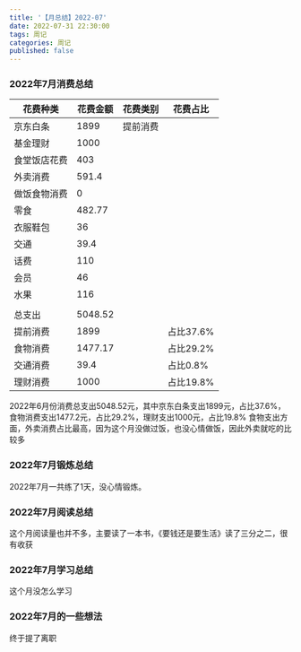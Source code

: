 ```yaml
---
title: '【月总结】2022-07'
date: 2022-07-31 22:30:00
tags: 周记
categories: 周记
published: false
---
```


### 2022年7月消费总结
| 花费种类     | 花费金额 | 花费类别 | 花费占比  |
| ------------ | -------- | -------- | --------- |
| 京东白条     | 1899     | 提前消费 |           |
| 基金理财     | 1000     |          |           |
| 食堂饭店花费 | 403      |          |           |
| 外卖消费     | 591.4    |          |           |
| 做饭食物消费 | 0        |          |           |
| 零食         | 482.77   |          |           |
| 衣服鞋包     | 36       |          |           |
| 交通         | 39.4     |          |           |
| 话费         | 110      |          |           |
| 会员         | 46       |          |           |
| 水果         | 116      |          |           |
|              |          |          |           |
| 总支出       | 5048.52  |          |           |
| 提前消费     | 1899     |          | 占比37.6% |
| 食物消费     | 1477.17  |          | 占比29.2% |
| 交通消费     | 39.4     |          | 占比0.8%  |
| 理财消费     | 1000     |          | 占比19.8% |

2022年6月份消费总支出5048.52元，其中京东白条支出1899元，占比37.6%，食物消费支出1477.2元，占比29.2%，理财支出1000元，占比19.8%
食物支出方面，外卖消费占比最高，因为这个月没做过饭，也没心情做饭，因此外卖就吃的比较多

### 2022年7月锻炼总结
2022年7月一共练了1天，没心情锻炼。

### 2022年7月阅读总结
这个月阅读量也并不多，主要读了一本书，《要钱还是要生活》读了三分之二，很有收获

### 2022年7月学习总结
这个月没怎么学习

### 2022年7月的一些想法
终于提了离职